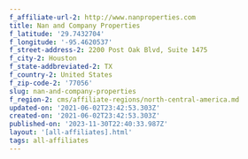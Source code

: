 ```yaml
---
f_affiliate-url-2: http://www.nanproperties.com
title: Nan and Company Properties
f_latitude: '29.7432704'
f_longitude: '-95.4620537'
f_street-address-2: 2200 Post Oak Blvd, Suite 1475­
f_city-2: Houston­
f_state-addbreviated-2: TX­
f_country-2: United States
f_zip-code-2: '77056'
slug: nan-and-company-properties
f_region-2: cms/affiliate-regions/north-central-america.md
updated-on: '2021-06-02T23:42:53.303Z'
created-on: '2021-06-02T23:42:53.303Z'
published-on: '2023-11-30T22:40:33.987Z'
layout: '[all-affiliates].html'
tags: all-affiliates
---
```




